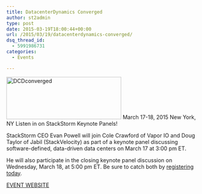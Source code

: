 ```yaml
---
title: DatacenterDynamics Converged
author: st2admin
type: post
date: 2015-03-19T18:00:44+00:00
url: /2015/03/19/datacenterdynamics-converged/
dsq_thread_id:
  - 5991986731
categories:
  - Events

---
```

<img loading="lazy" class="alignnone size-medium wp-image-2824" src="http://stackstorm.com/wp/wp-content/uploads/2015/03/DCDconverged-e1425447965921-300x111.png" alt="DCDconverged" width="300" height="111" />  
March 17-18, 2015  
New York, NY  
Listen in on StackStorm Keynote Panels!

StackStorm CEO Evan Powell will join Cole Crawford of Vapor IO and Doug Taylor of Jabil (StackVelocity) as part of a keynote panel discussing software-defined, data-driven data centers on March 17 at 3:00 pm ET.

He will also participate in the closing keynote panel discussion on Wednesday, March 18, at 5:00 pm ET. Be sure to catch both by <a href="http://www.dcdconverged.com/conferences/enterprise-usa#tickets" target="_blank">registering today</a>.

<a href="http://www.dcdconverged.com/conferences/enterprise-usa" target="_blank">EVENT WEBSITE</a>